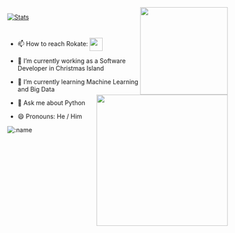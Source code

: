<img align='right' src="https://media.giphy.com/media/M9gbBd9nbDrOTu1Mqx/giphy.gif" width="200">

[![Stats](https://github-readme-stats.vercel.app/api?username=rokate&show_icons=true&theme=merko)](https://github-readme-stats.vercel.app/api?username=rokate&show_icons=true&theme=merko)
 
 <h1> </h1>
<img align='right' src="https://i.ibb.co/tXpDqJ1/image.jpg" width="300">


  - 📫 How to reach Rokate: <a href="mailto:rokate1990@gmail.com"> <img align='center' src="https://img.icons8.com/fluent/48/000000/gmail.png" width="30"/> </a>

  - 🔭 I’m currently working as a Software Developer in Christmas Island
  - 🌱 I’m currently learning Machine Learning and Big Data
  - 💬 Ask me about Python
  - 😄 Pronouns: He / Him
  
  
  ![:name](https://count.getloli.com/get/@rokate?theme=gelbooru-h)
